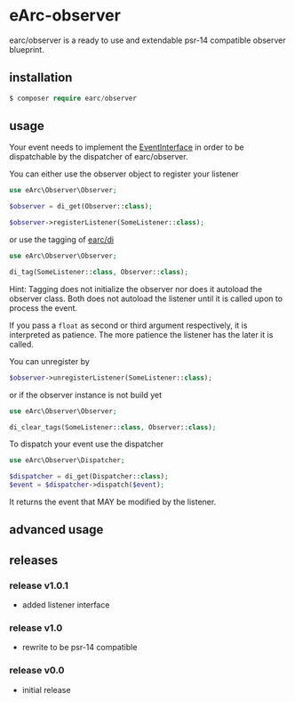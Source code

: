 # eArc-observer

earc/observer is a ready to use and extendable psr-14 compatible observer blueprint.

## installation

```php
$ composer require earc/observer
```

## usage

Your event needs to implement the [EventInterface](https://github.com/Koudela/eArc-observer/blob/master/src/Interfaces/EventInterface.php) 
in order to be dispatchable by the dispatcher of earc/observer. 

You can either use the observer object to register your listener
  
```php
use eArc\Observer\Observer;

$observer = di_get(Observer::class);

$observer->registerListener(SomeListener::class); 
```

or use the tagging of [earc/di](https://github.com/Koudela/eArc-di)

```php
use eArc\Observer\Observer;

di_tag(SomeListener::class, Observer::class); 
```

Hint: Tagging does not initialize the observer nor does it autoload the observer class.
Both does not autoload the listener until it is called upon to process the event. 

If you pass a `float` as second or third argument respectively, it is interpreted as
patience. The more patience the listener has the later it is called.

You can unregister by 

```php
$observer->unregisterListener(SomeListener::class); 
```

or if the observer instance is not build yet 

```php
use eArc\Observer\Observer;

di_clear_tags(SomeListener::class, Observer::class); 
```

To dispatch your event use the dispatcher

```php
use eArc\Observer\Dispatcher;

$dispatcher = di_get(Dispatcher::class);
$event = $dispatcher->dispatch($event); 
```

It returns the event that MAY be modified by the listener.

## advanced usage



## releases

### release v1.0.1

- added listener interface

### release v1.0
- rewrite to be psr-14 compatible

### release v0.0
- initial release